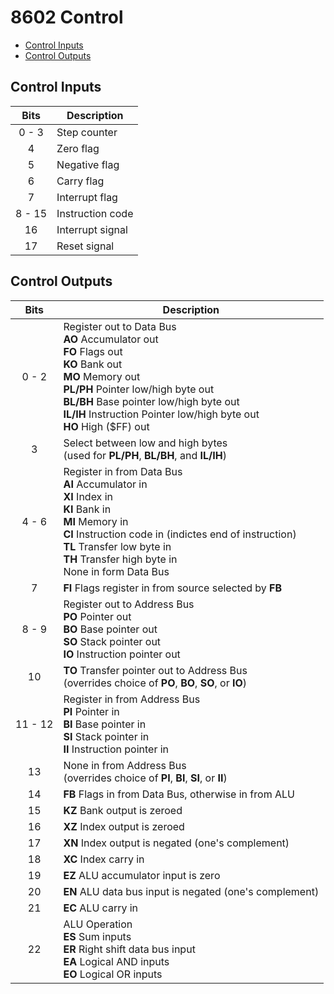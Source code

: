 # 8602 Control
- [Control Inputs](#inputs)
- [Control Outputs](#outputs)

<a name="inputs"></a>
## Control Inputs
| Bits   | Description      |
| :--:   | -----------      |
| 0 - 3  | Step counter     |
| 4      | Zero flag        |
| 5      | Negative flag    |
| 6      | Carry flag       |
| 7      | Interrupt flag   |
| 8 - 15 | Instruction code |
| 16     | Interrupt signal |
| 17     | Reset signal     |

<a name="outputs"></a>
## Control Outputs
| Bits    | Description |
| :--:    | ----------- |
| 0 - 2   | Register out to Data Bus <br> __AO__ Accumulator out <br> __FO__ Flags out <br> __KO__ Bank out <br> __MO__ Memory out <br> __PL/PH__ Pointer low/high byte out <br> __BL/BH__ Base pointer low/high byte out <br> __IL/IH__ Instruction Pointer low/high byte out <br> __HO__ High ($FF) out |
| 3       | Select between low and high bytes <br> (used for __PL/PH__, __BL/BH__, and __IL/IH__) |
| 4 - 6   | Register in from Data Bus <br> __AI__ Accumulator in <br> __XI__ Index in <br> __KI__ Bank in <br> __MI__ Memory in <br> __CI__ Instruction code in (indictes end of instruction) <br> __TL__ Transfer low byte in <br> __TH__ Transfer high byte in <br> None in form Data Bus |
| 7       | __FI__ Flags register in from source selected by __FB__ |
| 8 - 9   | Register out to Address Bus <br> __PO__ Pointer out <br> __BO__ Base pointer out <br> __SO__ Stack pointer out <br> __IO__ Instruction pointer out |
| 10      | __TO__ Transfer pointer out to Address Bus <br> (overrides choice of __PO__, __BO__, __SO__, or __IO__) |
| 11 - 12 | Register in from Address Bus <br> __PI__ Pointer in <br> __BI__ Base pointer in <br> __SI__ Stack pointer in <br> __II__ Instruction pointer in |
| 13      | None in from Address Bus <br> (overrides choice of __PI__, __BI__, __SI__, or __II__) |
| 14      | __FB__ Flags in from Data Bus, otherwise in from ALU    |
| 15      | __KZ__ Bank output is zeroed                            |
| 16      | __XZ__ Index output is zeroed                           |
| 17      | __XN__ Index output is negated (one's complement)       |
| 18      | __XC__ Index carry in                                   |
| 19      | __EZ__ ALU accumulator input is zero                    |
| 20      | __EN__ ALU data bus input is negated (one's complement) |
| 21      | __EC__ ALU carry in                                     |
| 22      | ALU Operation <br> __ES__ Sum inputs <br> __ER__ Right shift data bus input <br> __EA__ Logical AND inputs <br> __EO__ Logical OR inputs |